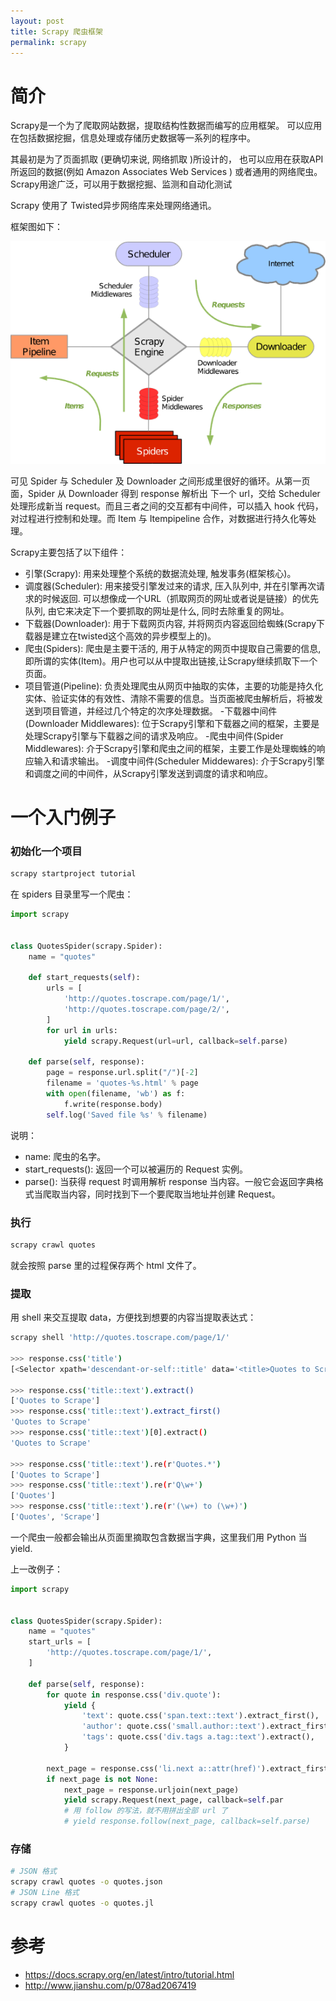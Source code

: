 ```yaml
---
layout: post
title: Scrapy 爬虫框架
permalink: scrapy
---
```


# 简介

Scrapy是一个为了爬取网站数据，提取结构性数据而编写的应用框架。 可以应用在包括数据挖掘，信息处理或存储历史数据等一系列的程序中。

其最初是为了页面抓取 (更确切来说, 网络抓取 )所设计的， 也可以应用在获取API所返回的数据(例如 Amazon Associates Web Services ) 或者通用的网络爬虫。Scrapy用途广泛，可以用于数据挖掘、监测和自动化测试


Scrapy 使用了 Twisted异步网络库来处理网络通讯。

框架图如下：

![框架图](/img/ScrapyArchitecture.png)

可见 Spider 与 Scheduler 及 Downloader 之间形成里很好的循环。从第一页面，Spider 从 Downloader 得到 response 解析出 下一个 url，交给 Scheduler 处理形成新当 request。而且三者之间的交互都有中间件，可以插入 hook 代码，对过程进行控制和处理。而 Item 与 Itempipeline 合作，对数据进行持久化等处理。

Scrapy主要包括了以下组件：

- 引擎(Scrapy): 用来处理整个系统的数据流处理, 触发事务(框架核心)。
- 调度器(Scheduler): 用来接受引擎发过来的请求, 压入队列中, 并在引擎再次请求的时候返回. 可以想像成一个URL（抓取网页的网址或者说是链接）的优先队列, 由它来决定下一个要抓取的网址是什么, 同时去除重复的网址。
- 下载器(Downloader): 用于下载网页内容, 并将网页内容返回给蜘蛛(Scrapy下载器是建立在twisted这个高效的异步模型上的)。
- 爬虫(Spiders): 爬虫是主要干活的, 用于从特定的网页中提取自己需要的信息, 即所谓的实体(Item)。用户也可以从中提取出链接,让Scrapy继续抓取下一个页面。
- 项目管道(Pipeline): 负责处理爬虫从网页中抽取的实体，主要的功能是持久化实体、验证实体的有效性、清除不需要的信息。当页面被爬虫解析后，将被发送到项目管道，并经过几个特定的次序处理数据。
-下载器中间件(Downloader Middlewares): 位于Scrapy引擎和下载器之间的框架，主要是处理Scrapy引擎与下载器之间的请求及响应。
-爬虫中间件(Spider Middlewares): 介于Scrapy引擎和爬虫之间的框架，主要工作是处理蜘蛛的响应输入和请求输出。
-调度中间件(Scheduler Middewares): 介于Scrapy引擎和调度之间的中间件，从Scrapy引擎发送到调度的请求和响应。


# 一个入门例子

### 初始化一个项目

```bash
scrapy startproject tutorial
```

在 spiders 目录里写一个爬虫：

```python
import scrapy


class QuotesSpider(scrapy.Spider):
    name = "quotes"

    def start_requests(self):
        urls = [
            'http://quotes.toscrape.com/page/1/',
            'http://quotes.toscrape.com/page/2/',
        ]
        for url in urls:
            yield scrapy.Request(url=url, callback=self.parse)

    def parse(self, response):
        page = response.url.split("/")[-2]
        filename = 'quotes-%s.html' % page
        with open(filename, 'wb') as f:
            f.write(response.body)
        self.log('Saved file %s' % filename)
```

说明：

- name: 爬虫的名字。
- start_requests(): 返回一个可以被遍历的 Request 实例。
- parse(): 当获得 request 时调用解析 response 当内容。一般它会返回字典格式当爬取当内容，同时找到下一个要爬取当地址并创建 Request。

### 执行

```bash
scrapy crawl quotes
```

就会按照 parse 里的过程保存两个 html 文件了。


### 提取

用 shell 来交互提取 data，方便找到想要的内容当提取表达式：

```bash
scrapy shell 'http://quotes.toscrape.com/page/1/'

>>> response.css('title')
[<Selector xpath='descendant-or-self::title' data='<title>Quotes to Scrape</title>'>]

>>> response.css('title::text').extract()
['Quotes to Scrape']
>>> response.css('title::text').extract_first()
'Quotes to Scrape'
>>> response.css('title::text')[0].extract()
'Quotes to Scrape'

>>> response.css('title::text').re(r'Quotes.*')
['Quotes to Scrape']
>>> response.css('title::text').re(r'Q\w+')
['Quotes']
>>> response.css('title::text').re(r'(\w+) to (\w+)')
['Quotes', 'Scrape']
```


一个爬虫一般都会输出从页面里摘取包含数据当字典，这里我们用 Python 当 yield.

上一改例子：

```python
import scrapy


class QuotesSpider(scrapy.Spider):
    name = "quotes"
    start_urls = [
        'http://quotes.toscrape.com/page/1/',
    ]

    def parse(self, response):
        for quote in response.css('div.quote'):
            yield {
                'text': quote.css('span.text::text').extract_first(),
                'author': quote.css('small.author::text').extract_first(),
                'tags': quote.css('div.tags a.tag::text').extract(),
            }

        next_page = response.css('li.next a::attr(href)').extract_first()
        if next_page is not None:
            next_page = response.urljoin(next_page)
            yield scrapy.Request(next_page, callback=self.par
            # 用 follow 的写法，就不用拼出全部 url 了
            # yield response.follow(next_page, callback=self.parse)
```


### 存储

```bash
# JSON 格式
scrapy crawl quotes -o quotes.json
# JSON Line 格式
scrapy crawl quotes -o quotes.jl
```

# 参考
- https://docs.scrapy.org/en/latest/intro/tutorial.html
- http://www.jianshu.com/p/078ad2067419
